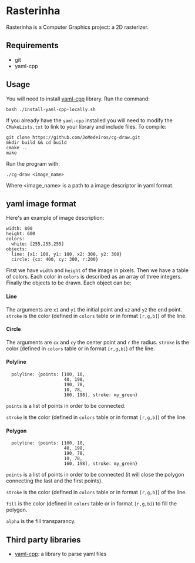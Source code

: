 # Rasterinha

Rasterinha is a Computer Graphics project: a 2D rasterizer.

## Requirements

- git
- yaml-cpp

## Usage

You will need to install [yaml-cpp](https://github.com/jbeder/yaml-cpp/)
library. Run the command:

``` 
bash ./install-yaml-cpp-locally.sh 
```

If you already have the `yaml-cpp` installed you will need to modify
the `CMakeLists.txt` to link to your library and include files. 
To compile:

```
git clone https://github.com/JoMedeiros/cg-draw.git
mkdir build && cd build
cmake ..
make
```

Run the program with:

```
./cg-draw <image_name> 
```

Where \<image\_name\> is a path to a image descriptor in yaml format.

## yaml image format

Here's an example of image description:

```
width: 800
height: 600
colors:
  white: [255,255,255]
objects:
  line: {x1: 100, y1: 100, x2: 300, y2: 300}
  circle: {cx: 400, cy: 300, r:200}
```

First we have `width` and `height` of the image in pixels.
Then we have a table of colors. Each color in `colors` is described as an array
of three integers. Finally the objects to be drawn. Each object can be:

#### Line 
The arguments are `x1` and `y1` the initial point and `x2` and `y2` the end point.
`stroke` is the color (defined in `colors` table or in format `[r,g,b]`) of the line.

#### Circle 
The arguments are `cx` and `cy` the center point and `r` the radius.
`stroke` is the color (defined in `colors` table or in format `[r,g,b]`) of the line.

#### Polyline
```
  polyline: {points: [100, 10, 
                      40, 198, 
                      190, 78, 
                      10, 78, 
                      160, 198], stroke: my_green}
```

`points` is a list of points in order to be connected.

`stroke` is the color (defined in `colors` table or in format `[r,g,b]`) of the line.

#### Polygon
```
  polyline: {points: [100, 10, 
                      40, 198, 
                      190, 78, 
                      10, 78, 
                      160, 198], stroke: my_green}
```

`points` is a list of points in order to be connected (it will close the polygon
connecting the last and the first points).

`stroke` is the color (defined in `colors` table or in format `[r,g,b]`) of the line.

`fill` is the color (defined in `colors` table or in format `[r,g,b]`) to fill the 
polygon.

`alpha` is the fill transparancy.

## Third party libraries

- [yaml-cpp](https://github.com/jbeder/yaml-cpp/):
a library to parse yaml files

